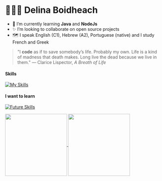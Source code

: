 # 👩🏼‍💻 Delina Boidheach

- 🎀 I’m currently learning **Java** and **NodeJs**
- ✨ I’m looking to collaborate on open source projects
- 🗺️ I speak English (C1), Hebrew (A2), Portuguese (native) and I study French and Greek
> "I **code** as if to save somebody’s life. Probably my own. Life is a kind of madness that death makes. Long live the dead because we live in them." ― Clarice Lispector, *A Breath of Life*

#### Skills 
[![My Skills](https://skillicons.dev/icons?i=javascript,html,css,jquery,git,idea,vscode)](https://skillicons.dev)
#### I want to learn
[![Future Skills](https://skillicons.dev/icons?i=java,react,nodejs,tailwind,typescript)](https://skillicons.dev)


<a href="https://github.com/L-Boidheach/github-readme-stats">
  <img height=200 align="center" src="https://github-readme-stats.vercel.app/api?username=L-Boidheach&show_icons=true&theme=shadow_red" />
</a>
<a href="https://github.com/L-Boidheach/github-readme-stats">
  <img height=200 align="center" src="https://github-readme-stats.vercel.app/api/top-langs?username=L-Boidheach&layout=compact&theme=shadow_red" />
</a>


